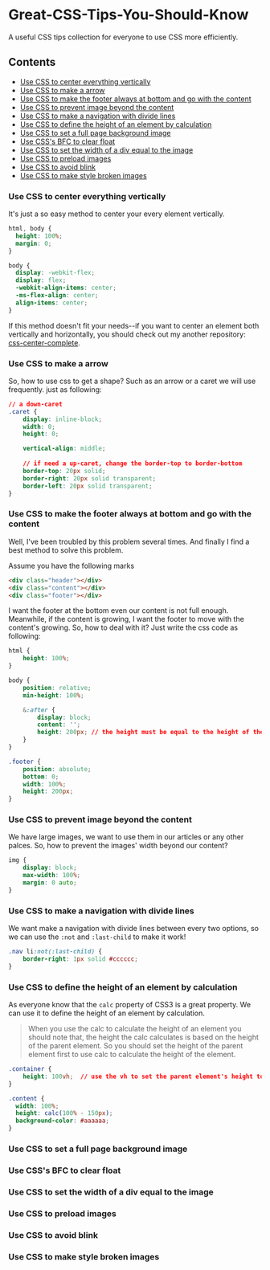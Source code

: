 # Great-CSS-Tips-You-Should-Know
A useful CSS tips collection for everyone to use CSS more efficiently.

## Contents

- [Use CSS to center everything vertically](#use-css-to-center-everything-vertically)
- [Use CSS to make a arrow](#use-css-to-make-an-arrow)
- [Use CSS to make the footer always at bottom and go with the content](#use-css-to-make-the-footer-always-at-bottom-and-go-with-the-content)
- [Use CSS to prevent image beyond the content](#use-css-to-prevent-image-beyond-the-content)
- [Use CSS to make a navigation with divide lines](#use-css-to-make-a-navigation-width-divide-lines)
- [Use CSS to define the height of an element by calculation](#use-css-to-define-the-height-of-an-element-by-calculation)
- [Use CSS to set a full page background image](#use-css-to-set-a-full-page-background-image)
- [Use CSS's BFC to clear float](#use-css's-bfc-toclear-float)
- [Use CSS to set the width of a div equal to the image](#use-css-to-set-the-width-of-a-div-equal-to-the-image)
- [Use CSS to preload images](#use-css-to-preload-images)
- [Use CSS to avoid blink](#use-css-to-avoid-blink)
- [Use CSS to make style broken images](#use-css-to-make-style-broken-images)

### Use CSS to center everything vertically

It's just a so easy method to center your every element vertically.

```css
html, body {
  height: 100%;
  margin: 0;
}

body {
  display: -webkit-flex;
  display: flex;
  -webkit-align-items: center;  
  -ms-flex-align: center;  
  align-items: center;
}
```

If this method doesn't fit your needs--if you want to center an element both vertically and horizontally, you should check out my another repository: [css-center-complete](https://github.com/Erichain/css-center-complete).

### Use CSS to make a arrow

So, how to use css to get a shape? Such as an arrow or a caret we will use frequently. just as following:

```css
// a down-caret 
.caret {
	display: inline-block;
	width: 0;
	height: 0;

	vertical-align: middle;
	
	// if need a up-caret, change the border-top to border-bottom
	border-top: 20px solid;
	border-right: 20px solid transparent;
	border-left: 20px solid transparent;
}
```

### Use CSS to make the footer always at bottom and go with the content

Well, I've been troubled by this problem several times. And finally I find a best method to solve this problem.

Assume you have the following marks

```html
<div class="header"></div>
<div class="content"></div>
<div class="footer"></div>
```

I want the footer at the bottom even our content is not full enough. Meanwhile, if the content is growing, I want the footer to move with the content's growing. So, how to deal with it? Just write the css code as following:

```css
html {
	height: 100%;
}

body {
	position: relative;
	min-height: 100%;

	&:after {
		display: block;
		content: '';
		height: 200px; // the height must be equal to the height of the footer
	}
}

.footer {
	position: absolute;
	bottom: 0;
	width: 100%;
	height: 200px;
}
```

### Use CSS to prevent image beyond the content

We have large images, we want to use them in our articles or any other palces. So, how to prevent the images' width beyond our content?

```css
img {
    display: block;
    max-width: 100%;
    margin: 0 auto;
}
```

### Use CSS to make a navigation with divide lines

We want make a navigation with divide lines between every two options, so we can use the `:not` and `:last-child` to make it work!

```css
.nav li:not(:last-child) {
    border-right: 1px solid #cccccc;
}
```

### Use CSS to define the height of an element by calculation

As everyone know that the `calc` property of CSS3 is a great property. We can use it to define the height of an element by calculation.

> When you use the calc to calculate the height of an element you should note that, the height the calc calculates is based on the height of the parent element. So you should set the height of the parent element first to use calc to calculate the height of the element.

```css
.container {
    height: 100vh;  // use the vh to set the parent element's height to 100%
}

.content {
  width: 100%;  
  height: calc(100% - 150px);
  background-color: #aaaaaa;
}
```

### Use CSS to set a full page background image

### Use CSS's BFC to clear float

### Use CSS to set the width of a div equal to the image

### Use CSS to preload images

### Use CSS to avoid blink

### Use CSS to make style broken images
